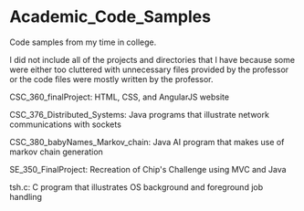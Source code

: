 # Academic_Code_Samples
Code samples from my time in college.

I did not include all of the projects and directories that I have because some were either too cluttered with unnecessary files provided by the professor or the code files were mostly written by the professor.

CSC_360_finalProject: 
HTML, CSS, and AngularJS website

CSC_376_Distributed_Systems: 
Java programs that illustrate network communications with sockets

CSC_380_babyNames_Markov_chain: 
Java AI program that makes use of markov chain generation

SE_350_FinalProject: 
Recreation of Chip's Challenge using MVC and Java

tsh.c: 
C program that illustrates OS background and foreground job handling


